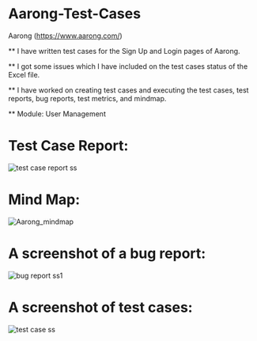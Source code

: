 # Aarong-Test-Cases

Aarong (https://www.aarong.com/)

** I have written test cases for the Sign Up and Login pages of Aarong.

** I got some issues which I have included on the test cases status of the Excel file.

** I have worked on creating test cases and executing the test cases, test reports, bug reports, test metrics, and mindmap.

** Module: User Management


# Test Case Report:

![test case report ss](https://github.com/mohaimenur/Aarong-Test-Cases/assets/63193648/f2c6c903-1b41-4d28-98e4-312cac6dbdfb)


# Mind Map: 

![Aarong_mindmap](https://github.com/mohaimenur/Aarong-Test-Cases/assets/63193648/69f89479-a977-41c8-ab5f-821a801c1b57)


# A screenshot of a bug report:

![bug report ss1](https://github.com/mohaimenur/Aarong-Test-Cases/assets/63193648/148709ae-6b87-43ad-8136-248f997997db)


# A screenshot of test cases:
![test case ss](https://github.com/mohaimenur/Aarong-Test-Cases/assets/63193648/34fb11bb-a913-4ce0-b99e-e45687dc9036)

